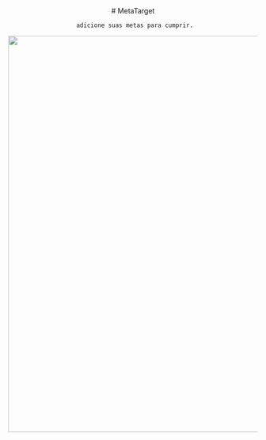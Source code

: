 <div align="center">
     # MetaTarget


     adicione suas metas para cumprir.
</div>


<div align="center">
     <img width="800px" src="https://user-images.githubusercontent.com/107718793/211213727-b05668c5-a40c-4602-aca2-b3810778e99b.jpg"/>
</div>
